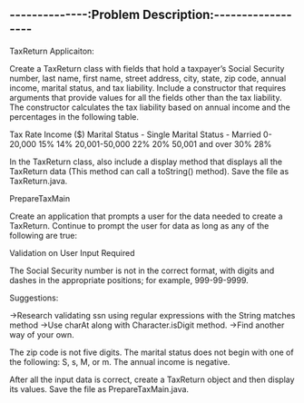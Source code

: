 --------------:Problem Description:------------------
-----------------------------------------------------

TaxReturn Applicaiton:

Create a TaxReturn class with fields that hold a taxpayer’s Social Security number, last name, first name, street address, city, state, zip code, annual income, marital status, and tax liability.
Include a constructor that requires arguments that provide values for all the fields other than the tax liability. The constructor calculates the tax liability based on annual income and the percentages in the following table.

Tax Rate 
Income ($)	Marital Status - Single	Marital Status - Married
0-20,000	15%	14%
20,001-50,000	22%	20%
50,001 and over	30%	28%

In the TaxReturn class, also include a display method that displays all the TaxReturn data (This method can call a toString() method).
Save the file as TaxReturn.java.

PrepareTaxMain

Create an application that prompts a user for the data needed to create a TaxReturn.
Continue to prompt the user for data as long as any of the following are true:

Validation on User Input Required

The Social Security number is not in the correct format, with digits and dashes in the appropriate positions; for example, 999-99-9999.

Suggestions:

->Research validating ssn using regular expressions  with the String matches method
->Use charAt along with Character.isDigit method.
->Find another way of your own.

The zip code is not five digits.
The marital status does not begin with one of the following: S, s, M, or m.
The annual income is negative. 

After all the input data is correct, create a TaxReturn object and then display its values.
Save the file as PrepareTaxMain.java.